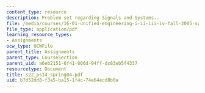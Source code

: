 ```yaml
---
content_type: resource
description: Problem set regarding Signals and Systems..
file: /media/courses/16-01-unified-engineering-i-ii-iii-iv-fall-2005-spring-2006/b7d52dd8f3a5ba151f4c74e64ecd8b0a_s22_ps14_spring04.pdf
file_type: application/pdf
learning_resource_types:
- Assignments
ocw_type: OCWFile
parent_title: Assignments
parent_type: CourseSection
parent_uid: a6eb2151-6f41-806d-94ff-dc83eb5f4337
resourcetype: Document
title: s22_ps14_spring04.pdf
uid: b7d52dd8-f3a5-ba15-1f4c-74e64ecd8b0a
---
```

